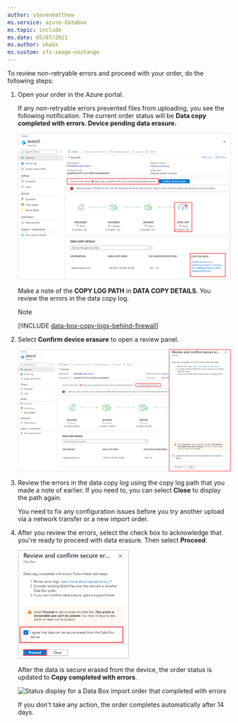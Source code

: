 ```yaml
---
author: stevenmatthew
ms.service: azure-databox
ms.topic: include
ms.date: 05/07/2021
ms.author: shaas
ms.custom: sfi-image-nochange
---
```


To review non-retryable errors and proceed with your order, do the following steps:

1. Open your order in the Azure portal.  

   If any non-retryable errors prevented files from uploading, you see the following notification. The current order status will be **Data copy completed with errors. Device pending data erasure.**

   ![Notification for copy errors during an upload in the Azure portal](media/data-box-review-nonretryable-errors/copy-errors-in-upload-01.png)

   Make a note of the **COPY LOG PATH** in **DATA COPY DETAILS**. You review the errors in the data copy log.

   > [!NOTE]
   > [!INCLUDE [data-box-copy-logs-behind-firewall](data-box-copy-logs-behind-firewall.md)]

2. Select **Confirm device erasure** to open a review panel.

   ![Review and proceed panel for upload errors in the Azure portal](media/data-box-review-nonretryable-errors/copy-errors-in-upload-02.png)

3. Review the errors in the data copy log using the copy log path that you made a note of earlier. If you need to, you can select **Close** to display the path again. 

   You need to fix any configuration issues before you try another upload via a network transfer or a new import order. <!--For guidance, see [Review copy errors in uploads from Azure Data Box and Azure Data Box Heavy devices](../articles/databox/data-box-troubleshoot-data-upload.md). - To make the Include, I needed to move this reference out of the main procedure.-->

4. After you review the errors, select the check box to acknowledge that you're ready to proceed with data erasure. Then select **Proceed**.

   ![Confirm that you are ready to proceed with data erasure](media/data-box-review-nonretryable-errors/copy-errors-in-upload-03.png)

   After the data is secure erased from the device, the order status is updated to **Copy completed with errors**.

   ![Status display for a Data Box import order that completed with errors](media/data-box-review-nonretryable-errors/copy-errors-in-upload-04.png)

   If you don't take any action, the order completes automatically after 14 days.



